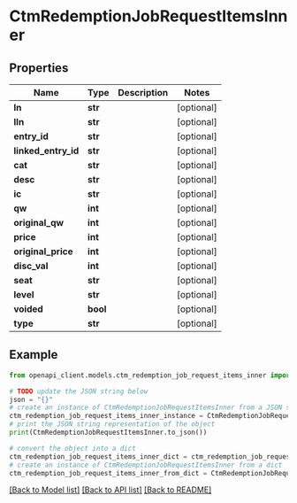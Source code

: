 # CtmRedemptionJobRequestItemsInner


## Properties

Name | Type | Description | Notes
------------ | ------------- | ------------- | -------------
**ln** | **str** |  | [optional] 
**lln** | **str** |  | [optional] 
**entry_id** | **str** |  | [optional] 
**linked_entry_id** | **str** |  | [optional] 
**cat** | **str** |  | [optional] 
**desc** | **str** |  | [optional] 
**ic** | **str** |  | [optional] 
**qw** | **int** |  | [optional] 
**original_qw** | **int** |  | [optional] 
**price** | **int** |  | [optional] 
**original_price** | **int** |  | [optional] 
**disc_val** | **int** |  | [optional] 
**seat** | **str** |  | [optional] 
**level** | **str** |  | [optional] 
**voided** | **bool** |  | [optional] 
**type** | **str** |  | [optional] 

## Example

```python
from openapi_client.models.ctm_redemption_job_request_items_inner import CtmRedemptionJobRequestItemsInner

# TODO update the JSON string below
json = "{}"
# create an instance of CtmRedemptionJobRequestItemsInner from a JSON string
ctm_redemption_job_request_items_inner_instance = CtmRedemptionJobRequestItemsInner.from_json(json)
# print the JSON string representation of the object
print(CtmRedemptionJobRequestItemsInner.to_json())

# convert the object into a dict
ctm_redemption_job_request_items_inner_dict = ctm_redemption_job_request_items_inner_instance.to_dict()
# create an instance of CtmRedemptionJobRequestItemsInner from a dict
ctm_redemption_job_request_items_inner_from_dict = CtmRedemptionJobRequestItemsInner.from_dict(ctm_redemption_job_request_items_inner_dict)
```
[[Back to Model list]](../README.md#documentation-for-models) [[Back to API list]](../README.md#documentation-for-api-endpoints) [[Back to README]](../README.md)


